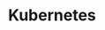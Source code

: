 ---
title: Kubernetes
linkTitle: "Kubernetes"
weight: 4
description: >
  Container Orchestration
---